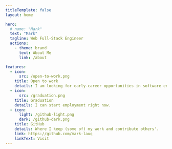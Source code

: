 ```yaml
---
titleTemplate: false
layout: home

hero:
  # name: "Mark"
  text: "Mark"
  tagline: Web Full-Stack Engineer
  actions:
    - theme: brand
      text: About Me
      link: /about

features:
  - icon:
      src: /open-to-work.png
    title: Open to work
    details: I am looking for early-career opportunities in software engineering.
  - icon:
      src: /graduation.png
    title: Graduation
    details: I can start employment right now.
  - icon:
      light: /github-light.png
      dark: /github-dark.png
    title: GitHub
    details: Where I keep (some of) my work and contribute others'.
    link: https://github.com/mark-lauq
    linkText: Visit
---
```

